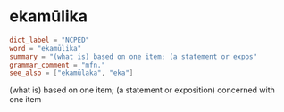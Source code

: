 # ekamūlika

``` toml
dict_label = "NCPED"
word = "ekamūlika"
summary = "(what is) based on one item; (a statement or expos"
grammar_comment = "mfn."
see_also = ["ekamūlaka", "eka"]
```

(what is) based on one item; (a statement or exposition) concerned with one item

